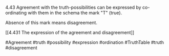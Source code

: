 4.43 Agreement with the truth-possibilities can be expressed by co-ordinating with them in the schema the mark "T" (true).

Absence of this mark means disagreement.

[[4.431 The expression of the agreement and disagreement]]

#Agreement #truth #possibility #expression #ordination #TruthTable #truth #disagreement 
